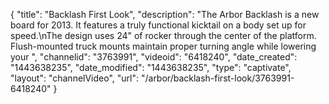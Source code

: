 {
    "title": "Backlash First Look",
    "description": "The Arbor Backlash is a new board for 2013. It features a truly functional kicktail on a body set up for speed.\nThe design uses 24\" of rocker through the center of the platform. Flush-mounted truck mounts maintain proper turning angle while lowering your ",
    "channelid": "3763991",
    "videoid": "6418240",
    "date_created": "1443638235",
    "date_modified": "1443638235",
    "type": "captivate",
    "layout": "channelVideo",
    "url": "\/arbor\/backlash-first-look\/3763991-6418240"
}